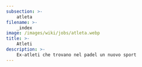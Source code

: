 ```yaml
---
subsection: >-
    atleta
filename: >-
    _index
image: /images/wiki/jobs/atleta.webp
title: >-
    Atleti
description: >-
    Ex-atleti che trovano nel padel un nuovo sport
---
```

